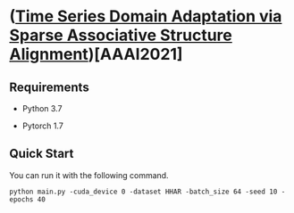 # ([Time Series Domain Adaptation via Sparse Associative Structure Alignment](https://ojs.aaai.org/index.php/AAAI/article/view/16846))[AAAI2021]

## Requirements

- Python  3.7

- Pytorch 1.7

  

## Quick Start

You can run it with the following command.

```
python main.py -cuda_device 0 -dataset HHAR -batch_size 64 -seed 10 -epochs 40
```



